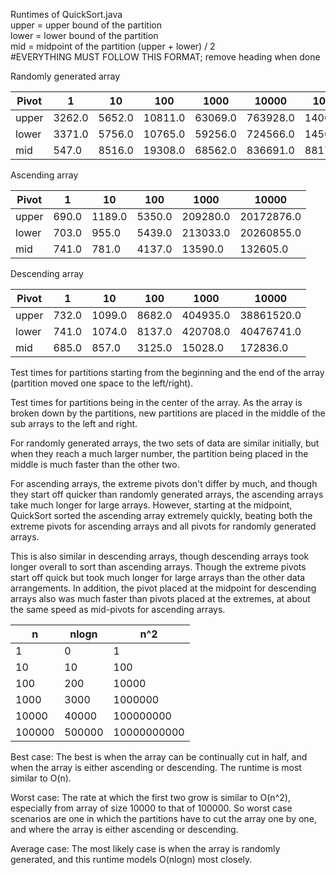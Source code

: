 Runtimes of QuickSort.java
<br>
upper = upper bound of the partition
<br>
lower = lower bound of the partition
<br>
mid = midpoint of the partition (upper + lower) / 2
<br>
#EVERYTHING MUST FOLLOW THIS FORMAT; remove heading when done


Randomly generated array

| Pivot | 1 | 10 | 100 | 1000 | 10000 | 100000 |
|-------|---|----|-----|------|-------|--------|
| upper | 3262.0 | 5652.0 | 10811.0 | 63069.0 | 763928.0 |14000340 |
| lower | 3371.0 | 5756.0 | 10765.0 | 59256.0 | 724566.0 |14565032 | 
| mid   | 547.0 | 8516.0 | 19308.0 | 68562.0 | 836691.0 |8817493.0 | 

Ascending array

| Pivot | 1 | 10 | 100 | 1000 | 10000 |
|-------|---|----|-----|------|-------|
| upper | 690.0 | 1189.0 | 5350.0 | 209280.0 | 20172876.0 |
| lower | 703.0 | 955.0 | 5439.0 | 213033.0 | 20260855.0 |
| mid   | 741.0 | 781.0 | 4137.0 | 13590.0 | 132605.0 |

Descending array

| Pivot | 1 | 10 | 100 | 1000 | 10000 |
|-------|---|----|-----|------|-------|
| upper | 732.0 | 1099.0 | 8682.0 | 404935.0 | 38861520.0 |
| lower | 741.0 | 1074.0 | 8137.0 | 420708.0 | 40476741.0 |
| mid   | 685.0 | 857.0 | 3125.0 | 15028.0 | 172836.0 |

Test times for partitions starting from the beginning and the end of the array (partition moved one space to the left/right).

Test times for partitions being in the center of the array. As the array is broken down by the partitions, new partitions are placed in the middle of the sub arrays to the left and right.

For randomly generated arrays, the two sets of data are similar initially, but when they reach a much larger number, the partition being placed in the middle is much faster than the other two. 

For ascending arrays, the extreme pivots don't differ by much, and though they start off quicker than randomly generated arrays, the ascending arrays take much longer for large arrays. However, starting at the midpoint, QuickSort sorted the ascending array extremely quickly, beating both the extreme pivots for ascending arrays and all pivots for randomly generated arrays.

This is also similar in descending arrays, though descending arrays took longer overall to sort than ascending arrays. Though the extreme pivots start off quick but took much longer for large arrays than the other data arrangements. In addition, the pivot placed at the midpoint for descending arrays also was much faster than pivots placed at the extremes, at about the same speed as mid-pivots for ascending arrays. 

| n | nlogn | n^2 |
|-------|---|----|
|1|0|1|
|10|10|100|
|100|200|10000|
|1000|3000|1000000|
|10000|40000|100000000|
|100000|500000| 10000000000 |

Best case: The best is when the array can be continually cut in half, and when the array is either ascending or descending. The runtime is most similar to O(n).

Worst case: The rate at which the first two grow is similar to O(n^2), especially from array of size 10000 to that of 100000. So worst case scenarios are one in which the partitions have to cut the array one by one, and where the array is either ascending or descending.

Average case: The most likely case is when the array is randomly generated, and this runtime models O(nlogn) most closely. 
